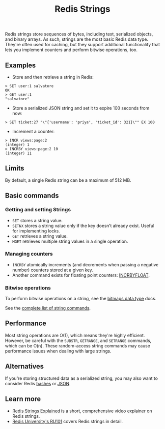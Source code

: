 ﻿---
title: "Redis Strings"
linkTitle: "Strings"
weight: 10
description: >
    Introduction to Redis strings
---

Redis strings store sequences of bytes, including text, serialized objects, and binary arrays.
As such, strings are the most basic Redis data type.
They're often used for caching, but they support additional functionality that lets you implement counters and perform bitwise operations, too.

## Examples

* Store and then retrieve a string in Redis:

```
> SET user:1 salvatore
OK
> GET user:1
"salvatore"
```

* Store a serialized JSON string and set it to expire 100 seconds from now:

```
> SET ticket:27 "\"{'username': 'priya', 'ticket_id': 321}\"" EX 100
```

* Increment a counter:

```
> INCR views:page:2
(integer) 1
> INCRBY views:page:2 10
(integer) 11
```

## Limits

By default, a single Redis string can be a maximum of 512 MB.

## Basic commands

### Getting and setting Strings

* `SET` stores a string value.
* `SETNX` stores a string value only if the key doesn't already exist. Useful for implementing locks.
* `GET` retrieves a string value.
* `MGET` retrieves multiple string values in a single operation.

### Managing counters

* `INCRBY` atomically increments (and decrements when passing a negative number) counters stored at a given key.
* Another command exists for floating point counters: [INCRBYFLOAT](/commands/incrbyfloat).

### Bitwise operations

To perform bitwise operations on a string, see the [bitmaps data type](/docs/data-types/bitmaps) docs.

See the [complete list of string commands](/commands/?group=string).

## Performance

Most string operations are O(1), which means they're highly efficient.
However, be careful with the `SUBSTR`, `GETRANGE`, and `SETRANGE` commands, which can be O(n).
These random-access string commands may cause performance issues when dealing with large strings.

## Alternatives

If you're storing structured data as a serialized string, you may also want to consider Redis [hashes](/docs/data-types/hashes) or [JSON](/docs/stack/json).

## Learn more

* [Redis Strings Explained](https://www.youtube.com/watch?v=7CUt4yWeRQE) is a short, comprehensive video explainer on Redis strings.
* [Redis University's RU101](https://university.redis.com/courses/ru101/) covers Redis strings in detail.
